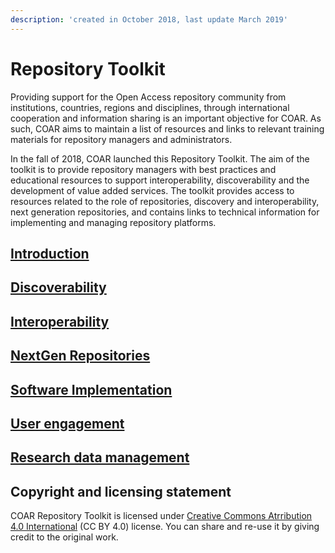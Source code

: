 ```yaml
---
description: 'created in October 2018, last update March 2019'
---
```


# Repository Toolkit

Providing support for the Open Access repository community from institutions, countries, regions and disciplines, through international cooperation and information sharing is an important objective for COAR. As such, COAR aims to maintain a list of resources and links to relevant training materials for repository managers and administrators.

In the fall of 2018, COAR launched this Repository Toolkit. The aim of the toolkit is to provide repository managers with best practices and educational resources to support interoperability, discoverability and the development of value added services. The toolkit provides access to resources related to the role of repositories, discovery and interoperability, next generation repositories, and contains links to technical information for implementing and managing repository platforms.

## [Introduction](https://coartraining.gitbook.io/coar-repository-toolkit/introduction)

## [Discoverability](https://coartraining.gitbook.io/coar-repository-toolkit/discoverability)

## [Interoperability](https://coartraining.gitbook.io/coar-repository-toolkit/interoperability)

## [NextGen Repositories](https://coartraining.gitbook.io/coar-repository-toolkit/nextgen-repositories)

## [Software Implementation](https://coartraining.gitbook.io/coar-repository-toolkit/advocacy-and-user-engagement)

## [User engagement](https://coartraining.gitbook.io/coar-repository-toolkit/advocacy-and-user-engagement)

## [Research data management](https://coartraining.gitbook.io/coar-repository-toolkit/research-data)

## Copyright and licensing statement 

COAR Repository Toolkit is licensed under [Creative Commons Atrribution 4.0 International](https://creativecommons.org/licenses/by/4.0/) \(CC BY 4.0\) license. You can share and re-use it by giving credit to the original work.

